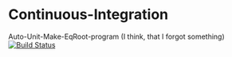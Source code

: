 # Continuous-Integration
Auto-Unit-Make-EqRoot-program (I think, that I forgot something) 
[![Build Status](https://travis-ci.org/SMTix/Continuous-Integration.svg?branch=master)](https://travis-ci.org/SMTix/Continuous-Integration)
